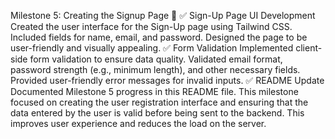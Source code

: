 Milestone 5: Creating the Signup Page 🚀
✅ Sign-Up Page UI Development
Created the user interface for the Sign-Up page using Tailwind CSS.
Included fields for name, email, and password.
Designed the page to be user-friendly and visually appealing.
✅ Form Validation
Implemented client-side form validation to ensure data quality.
Validated email format, password strength (e.g., minimum length), and other necessary fields.
Provided user-friendly error messages for invalid inputs.
✅ README Update
Documented Milestone 5 progress in this README file.
This milestone focused on creating the user registration interface and ensuring that the data entered by the user is valid before being sent to the backend. This improves user experience and reduces the load on the server.

